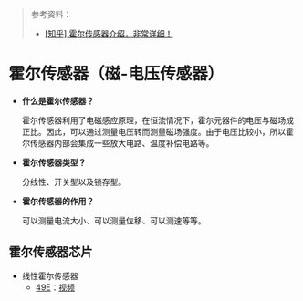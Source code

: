 > 参考资料：
>
> - [[知乎] 霍尔传感器介绍，非常详细！](https://zhuanlan.zhihu.com/p/366145885)

# 霍尔传感器（磁-电压传感器）

- **什么是霍尔传感器？**

  霍尔传感器利用了电磁感应原理，在恒流情况下，霍尔元器件的电压与磁场成正比。因此，可以通过测量电压转而测量磁场强度。由于电压比较小，所以霍尔传感器内部会集成一些放大电路、温度补偿电路等。

- **霍尔传感器类型？**

  分线性、开关型以及锁存型。

- **霍尔传感器的作用？**

  可以测量电流大小、可以测量位移、可以测速等等。



## 霍尔传感器芯片

- 线性霍尔传感器
  - [49E](https://detail.tmall.com/item.htm?spm=a230r.1.14.24.7bebb065gqDo69&id=642219636106&ns=1&abbucket=20)：[视频](https://www.youtube.com/watch?v=N9mTKzhpgkc)